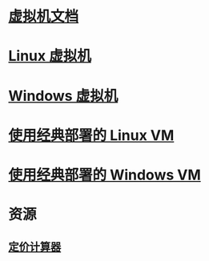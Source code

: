 # [虚拟机文档](index.md)

# [Linux 虚拟机](linux/overview.md)
# [Windows 虚拟机](windows/overview.md)
# [使用经典部署的 Linux VM](linux/overview.md?toc=%2fvirtual-machines%2flinux%2fclassic%2ftoc.json)
# [使用经典部署的 Windows VM](windows/overview.md?toc=%2fvirtual-machines%2fwindows%2fclassic%2ftoc.json)
# 资源
## [定价计算器](https://www.azure.cn/pricing/calculator/)
<!--ms.date: 04/19/2018 -->